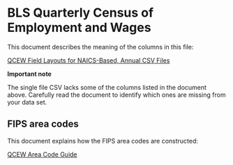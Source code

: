 # BLS Quarterly Census of Employment and Wages

This document describes the meaning of the columns in this file:

[QCEW Field Layouts for NAICS-Based, Annual CSV Files](https://data.bls.gov/cew/doc/layouts/csv_annual_layout.htm)

**Important note**  

The single file CSV lacks some of the columns listed in the document above.
Carefully read the document to identify which ones are missing from your
data set.


## FIPS area codes

This document explains how the FIPS area codes are constructed:

[QCEW Area Code Guide](https://data.bls.gov/cew/doc/titles/area/area_guide.htm)
